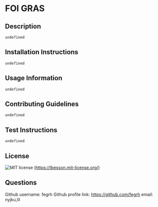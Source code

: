 
  # FOI GRAS
  ## Description
    undefined
  ## Installation Instructions
    undefined
  ## Usage Information
    undefined
  ## Contributing Guidelines
    undefined
  ## Test Instructions
    undefined
  ## License
  ![MIT license](https://img.shields.io/badge/License-MIT-blue.svg) (https://lbesson.mit-license.org/)
  ## Questions
  Github username: fegrh
  Github profile link: https://github.com/fegrh
  email: nyjku,lil